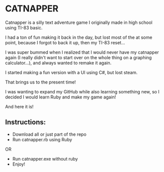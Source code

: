 # CATNAPPER

Catnapper is a silly text adventure game I originally made in high school using TI-83 basic.

I had a ton of fun making it back in the day, but lost most of the at some point, because I forgot to back it up, then my TI-83 reset...

I was super bummed when I realized that I would never have my catnapper again (I really didn't want to start over on the whole thing on a graphing calculator...), and always wanted to remake it again.

I started making a fun version with a UI using C#, but lost steam.

That brings us to the present time!

I was wanting to expand my GitHub while also learning something new, so I decided I would learn Ruby and make my game again!

And here it is!

## Instructions:
- Download all or just part of the repo
- Run catnapper.rb using Ruby

OR

- Run catnapper.exe without ruby
- Enjoy!